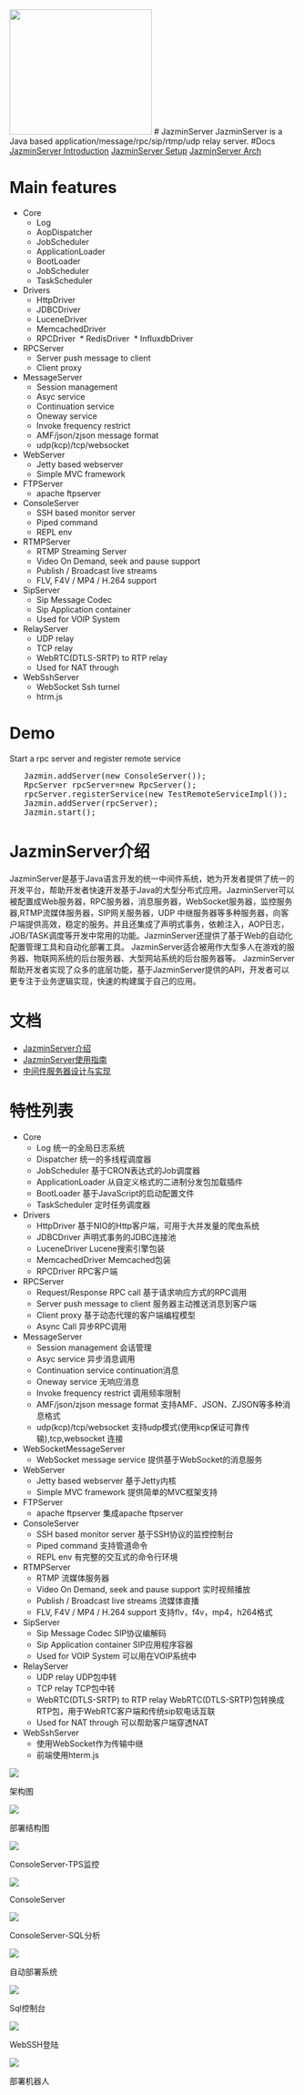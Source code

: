 <img src='https://github.com/guooscar/JazminServer/blob/master/JazminServer/src/jazmin/core/jazmin-logo.png?raw=true' width=250 height=220/>
# JazminServer
JazminServer is a Java based application/message/rpc/sip/rtmp/udp relay server.
#Docs
<a href="https://www.icloud.com/pages/AwBWCAESEBqRx3Y0b6K60cCDTjv_gqwaKhxr7jmKAHmWIASYPLkXtFgE-ZbrosvMH1797SkOjiYZs-YbVKRW_kPOCgMCUCAQEEIJbquw2jZjPQyheLWKR79lbbmGan_ldQTtuEKJkTIaWG#JazminServer介绍">JazminServer Introduction</a>
<a href="https://www.icloud.com/pages/AwBWCAESEM7dnqjoCeKVKTsZC3SHYXYaKgoIDSk8UwNlhvlhvDrG7j88UPJEZSXx5xLa_vSPAQpoRkfUIY8sjQ_aDQMCUCAQEEIEd4rlnWXJI2bZ5XSFYT7XJy6u8kL1-Grq37Pw_xRX9U#JazminServer使用指南">JazminServer Setup</a>
<a href="https://www.icloud.com/pages/AwBWCAESEB7ohnqZnWgZORAUX6zosYIaKtaoprUFLmyFJpWCLSg_4tpgbJSJa954o0ojwNUpK51MNBHdayhIRdx6LwMCUCAQEEILtgmcdb5kZH8dnqvzPt4wjU2Un3iVd4xKNAzlxykm09#中间件服务器设计与实现">JazminServer Arch</a>

# Main features
* Core
  * Log 
  * AopDispatcher
  * JobScheduler
  * ApplicationLoader
  * BootLoader
  * JobScheduler
  * TaskScheduler
* Drivers
  * HttpDriver
  * JDBCDriver
  * LuceneDriver
  * MemcachedDriver
  * RPCDriver
  * RedisDriver
  * InfluxdbDriver
* RPCServer
  * Server push message to client
  * Client proxy 
* MessageServer
  * Session management
  * Asyc service
  * Continuation service
  * Oneway service
  * Invoke frequency restrict
  * AMF/json/zjson message format
  * udp(kcp)/tcp/websocket
* WebServer
  * Jetty based webserver
  * Simple MVC framework
* FTPServer
  * apache ftpserver
* ConsoleServer
  * SSH based monitor server
  * Piped command
  * REPL env
* RTMPServer
  * RTMP Streaming Server
  * Video On Demand, seek and pause support
  * Publish / Broadcast live streams
  * FLV, F4V / MP4 / H.264 support
* SipServer
  * Sip Message Codec
  * Sip Application container
  * Used for VOIP System
* RelayServer
  * UDP relay
  * TCP relay
  * WebRTC(DTLS-SRTP) to RTP relay
  * Used for NAT through
* WebSshServer
  * WebSocket Ssh turnel
  * htrm.js
 
# Demo
Start a rpc server and register remote service
<pre>
   Jazmin.addServer(new ConsoleServer());
   RpcServer rpcServer=new RpcServer();
   rpcServer.registerService(new TestRemoteServiceImpl());
   Jazmin.addServer(rpcServer);
   Jazmin.start();
</pre>
# JazminServer介绍
 JazminServer是基于Java语言开发的统一中间件系统，她为开发者提供了统一的开发平台，帮助开发者快速开发基于Java的大型分布式应用。JazminServer可以被配置成Web服务器，RPC服务器，消息服务器，WebSocket服务器，监控服务器,RTMP流媒体服务器，SIP网关服务器，UDP 中继服务器等多种服务器，向客户端提供高效，稳定的服务。并且还集成了声明式事务，依赖注入，AOP日志，JOB/TASK调度等开发中常用的功能。JazminServer还提供了基于Web的自动化配置管理工具和自动化部署工具。
JazminServer适合被用作大型多人在游戏的服务器、物联网系统的后台服务器、大型网站系统的后台服务器等。
JazminServer帮助开发者实现了众多的底层功能，基于JazminServer提供的API，开发者可以更专注于业务逻辑实现，快速的构建属于自己的应用。
# 文档
* <a href="https://www.icloud.com/pages/AwBWCAESEBqRx3Y0b6K60cCDTjv_gqwaKhxr7jmKAHmWIASYPLkXtFgE-ZbrosvMH1797SkOjiYZs-YbVKRW_kPOCgMCUCAQEEIJbquw2jZjPQyheLWKR79lbbmGan_ldQTtuEKJkTIaWG#JazminServer介绍">JazminServer介绍</a>
* <a href="https://www.icloud.com/pages/AwBWCAESEM7dnqjoCeKVKTsZC3SHYXYaKgoIDSk8UwNlhvlhvDrG7j88UPJEZSXx5xLa_vSPAQpoRkfUIY8sjQ_aDQMCUCAQEEIEd4rlnWXJI2bZ5XSFYT7XJy6u8kL1-Grq37Pw_xRX9U#JazminServer使用指南">JazminServer使用指南</a>
* <a href="https://www.icloud.com/pages/AwBWCAESEB7ohnqZnWgZORAUX6zosYIaKtaoprUFLmyFJpWCLSg_4tpgbJSJa954o0ojwNUpK51MNBHdayhIRdx6LwMCUCAQEEILtgmcdb5kZH8dnqvzPt4wjU2Un3iVd4xKNAzlxykm09#中间件服务器设计与实现">中间件服务器设计与实现</a>

# 特性列表
* Core
	* Log 统一的全局日志系统
	* Dispatcher  统一的多线程调度器
	* JobScheduler 基于CRON表达式的Job调度器
	* ApplicationLoader 从自定义格式的二进制分发包加载插件
	* BootLoader 基于JavaScript的启动配置文件
	* TaskScheduler 定时任务调度器
* Drivers
	* HttpDriver 基于NIO的Http客户端，可用于大并发量的爬虫系统
	* JDBCDriver 声明式事务的JDBC连接池
	* LuceneDriver Lucene搜索引擎包装
	* MemcachedDriver Memcached包装
	* RPCDriver RPC客户端
* RPCServer
	* Request/Response RPC call  基于请求响应方式的RPC调用
	* Server push message to client 服务器主动推送消息到客户端
	* Client proxy 基于动态代理的客户端编程模型
	* Async Call 异步RPC调用
* MessageServer
	* Session management 会话管理
	* Asyc service 异步消息调用
	* Continuation service continuation消息
	* Oneway service 无响应消息
	* Invoke frequency restrict 调用频率限制
	* AMF/json/zjson message format 支持AMF、JSON、ZJSON等多种消息格式
	* udp(kcp)/tcp/websocket 支持udp模式(使用kcp保证可靠传输),tcp,websocket 连接
* WebSocketMessageServer
	* WebSocket message service 提供基于WebSocket的消息服务 	
* WebServer
	* Jetty based webserver  基于Jetty内核
	* Simple MVC framework 提供简单的MVC框架支持
* FTPServer
  	* apache ftpserver 集成apache ftpserver
* ConsoleServer
	* SSH based monitor server  基于SSH协议的监控控制台
	* Piped command 支持管道命令
	* REPL env 有完整的交互式的命令行环境
* RTMPServer
  * RTMP 流媒体服务器
  * Video On Demand, seek and pause support 实时视频播放
  * Publish / Broadcast live streams 流媒体直播
  * FLV, F4V / MP4 / H.264 support 支持flv，f4v，mp4，h264格式
* SipServer
  * Sip Message Codec  SIP协议编解码
  * Sip Application container SIP应用程序容器
  * Used for VOIP System 可以用在VOIP系统中
* RelayServer 
  * UDP relay UDP包中转
  * TCP relay TCP包中转
  * WebRTC(DTLS-SRTP) to RTP relay WebRTC(DTLS-SRTP)包转换成RTP包，用于WebRTC客户端和传统sip软电话互联
  * Used for NAT through 可以帮助客户端穿透NAT    
* WebSshServer
  * 使用WebSocket作为传输中继
  * 前端使用hterm.js

<p>
<img src='https://github.com/guooscar/JazminServer/blob/master/JazminServer/doc/images/image002.jpg?raw=true'/>
<div alian="center">架构图</div>
</p>
<p>
<img src='https://github.com/guooscar/JazminServer/blob/master/JazminServer/doc/images/image003.jpg?raw=true'/>
<div alian="center">部署结构图</div>
</p>
<p>
<img src='https://github.com/guooscar/JazminServer/blob/master/JazminServer/doc/images/image004.jpg?raw=true'/>
<div alian="center">ConsoleServer-TPS监控</div>
</p>
<p>
<img src='https://github.com/guooscar/JazminServer/blob/master/JazminServer/doc/images/image005.jpg?raw=true'/>
<div alian="center">ConsoleServer</div>
</p>
<p>
<img src='https://github.com/guooscar/JazminServer/blob/master/JazminServer/doc/images/image006.jpg?raw=true'/>
<div alian="center">ConsoleServer-SQL分析</div>
</p>
<p>
<img src='https://github.com/guooscar/JazminServer/blob/master/JazminServer/doc/images/image007.gif?raw=true'/>
<div alian="center">自动部署系统</div>
</p>
<p>
<img src='https://github.com/guooscar/JazminServer/blob/master/JazminServer/doc/images/JazminDeployer_db_console.png?raw=true'/>
<div alian="center">Sql控制台</div>
</p>
<p>
<img src='https://github.com/guooscar/JazminServer/blob/master/JazminServer/doc/images/JazminDeployer_sshlogin.png?raw=true'/>
<div alian="center">WebSSH登陆</div>
</p>

<p>
<img src='https://github.com/guooscar/JazminServer/blob/master/JazminServer/doc/images/DeployRobot.jpg?raw=true'/>
<div alian="center">部署机器人</div>
</p>

